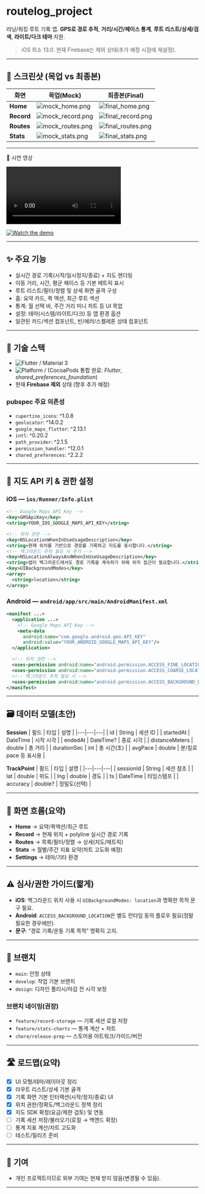 # routelog_project

러닝/워킹 루트 기록 앱. **GPS로 경로 추적**, **거리/시간/페이스 통계**, **루트 리스트/상세/검색**, **라이트/다크 테마** 지원.

> iOS 최소 13.0. 현재 Firebase는 제외 상태(추가 예정 시점에 재설정).

---

## 📸 스크린샷 (목업 vs 최종본)

| 화면 | 목업(Mock) | 최종본(Final) |
|---|---|---|
| **Home** | ![mock_home.png](docs/img/mock_home.png) | ![final_home.png](docs/img/final_home.png) |
| **Record** | ![mock_record.png](docs/img/mock_record.png) | ![final_record.png](docs/img/final_record.png) |
| **Routes** | ![mock_routes.png](docs/img/mock_routes.png) | ![final_routes.png](docs/img/final_routes.png) |
| **Stats** | ![mock_stats.png](docs/img/mock_stats.png) | ![final_stats.png](docs/img/final_stats.png) |

---

🎥 시연 영상

<video src="docs/img/demo_crf.mp4" controls playsinline style="max-width:100%;height:auto;"></video>

[![Watch the demo](docs/img/final_home.png)](docs/img/demo_crf.mp4)

---

## ✨ 주요 기능
- 실시간 경로 기록(시작/일시정지/종료) + 지도 렌더링
- 이동 거리, 시간, 평균 페이스 등 기본 메트릭 표시
- 루트 리스트/필터/정렬 및 상세 화면 골격 구성
- 홈: 요약 카드, 퀵 액션, 최근 루트 섹션
- 통계: 월 선택 바, 주간 거리 미니 차트 등 UI 목업
- 설정: 테마(시스템/라이트/다크) 등 앱 환경 옵션
- 일관된 카드/섹션 컴포넌트, 빈/에러/스켈레톤 상태 컴포넌트

---

## 🧩 기술 스택
- ![Flutter](https://img.shields.io/badge/Flutter-3.x-blue) / Material 3
- ![Platform](https://img.shields.io/badge/iOS-13%2B-lightgrey) / (CocoaPods 통합 완료: *Flutter*, *shared_preferences_foundation*)
- 현재 **Firebase 제외** 상태 (향후 추가 예정)

### pubspec 주요 의존성
- `cupertino_icons`: ^1.0.8
- `geolocator`: ^14.0.2
- `google_maps_flutter`: ^2.13.1
- `intl`: ^0.20.2
- `path_provider`: ^2.1.5
- `permission_handler`: ^12.0.1
- `shared_preferences`: ^2.2.2

---

## 🔑 지도 API 키 & 권한 설정

### iOS — `ios/Runner/Info.plist`
```xml
<!-- Google Maps API Key -->
<key>GMSApiKey</key>
<string>YOUR_IOS_GOOGLE_MAPS_API_KEY</string>

<!-- 위치 권한 -->
<key>NSLocationWhenInUseUsageDescription</key>
<string>현재 위치를 기반으로 경로를 기록하고 지도를 표시합니다.</string>
<!-- 백그라운드 추적 필요 시 추가 -->
<key>NSLocationAlwaysAndWhenInUseUsageDescription</key>
<string>앱이 백그라운드에서도 경로 기록을 계속하기 위해 위치 접근이 필요합니다.</string>
<key>UIBackgroundModes</key>
<array>
  <string>location</string>
</array>
```

### Android — `android/app/src/main/AndroidManifest.xml`
```xml
<manifest ...>
  <application ...>
    <!-- Google Maps API Key -->
    <meta-data
      android:name="com.google.android.geo.API_KEY"
      android:value="YOUR_ANDROID_GOOGLE_MAPS_API_KEY"/>
  </application>

  <!-- 위치 권한 -->
  <uses-permission android:name="android.permission.ACCESS_FINE_LOCATION" />
  <uses-permission android:name="android.permission.ACCESS_COARSE_LOCATION" />
  <!-- 백그라운드 추적 필요 시 -->
  <uses-permission android:name="android.permission.ACCESS_BACKGROUND_LOCATION" />
</manifest>
```

---

## 🗃️ 데이터 모델(초안)

**Session**
| 필드 | 타입 | 설명 |
|---|---|---|
| id | String | 세션 ID |
| startedAt | DateTime | 시작 시각 |
| endedAt | DateTime? | 종료 시각 |
| distanceMeters | double | 총 거리 |
| durationSec | int | 총 시간(초) |
| avgPace | double | 분/킬로 pace 등 표시용 |

**TrackPoint**
| 필드 | 타입 | 설명 |
|---|---|---|
| sessionId | String | 세션 참조 |
| lat | double | 위도 |
| lng | double | 경도 |
| ts | DateTime | 타임스탬프 |
| accuracy | double? | 정밀도(선택) |

---

## 📱 화면 흐름(요약)
- **Home** → 요약/퀵액션/최근 루트  
- **Record** → 현재 위치 + polyline 실시간 경로 기록  
- **Routes** → 목록/필터/정렬 → 상세(지도/메트릭)  
- **Stats** → 월별/주간 지표 요약(차트 고도화 예정)  
- **Settings** → 테마/기타 환경

---

## ⚠️ 심사/권한 가이드(짧게)
- **iOS**: 백그라운드 위치 사용 시 `UIBackgroundModes: location`과 명확한 목적 문구 필요.  
- **Android**: `ACCESS_BACKGROUND_LOCATION`은 별도 런타임 동의 플로우 필요(정말 필요한 경우에만).  
- **문구**: “경로 기록/운동 기록 목적” 명확히 고지.

---

## 🧭 브랜치
- `main`: 안정 상태
- `develop`: 작업 기본 브랜치
- `design`: 디자인 폴리시/마감 전 시각 보정

### 브랜치 네이밍(권장)
- `feature/record-storage` — 기록 세션 로컬 저장  
- `feature/stats-charts` — 통계 계산 + 차트  
- `chore/release-prep` — 스토어용 아트워크/가이드/버전

---

## 🛣️ 로드맵(요약)
- [x] UI 모형/테마/레이아웃 정리
- [x] 라우트 리스트/상세 기본 골격
- [x] 기록 화면 기본 인터랙션(시작/정지/종료) UI
- [x] 위치 권한/정확도/백그라운드 정책 정리
- [x] 지도 SDK 확정(요금/제한 검토) 및 연동
- [ ] 기록 세션 저장/불러오기(로컬 → 백엔드 확장)
- [ ] 통계 지표 계산/차트 고도화
- [ ] 테스트/릴리즈 준비

---

## 🙌 기여
- 개인 프로젝트이므로 외부 기여는 현재 받지 않음(변경될 수 있음).

---
